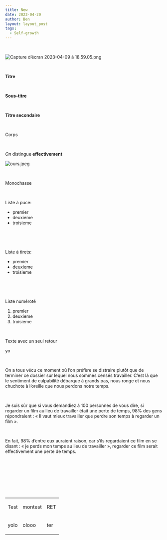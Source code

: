 ```yaml
---
title: New
date: 2023-04-20
author: Ben
layout: layout_post
tags:
  - Self-growth
---
```


<p class="p3"><br></p>
<p class="p5"><img src="file:///Capture%20d%E2%80%99e%CC%81cran%202023-04-09%20a%CC%80%2018.59.05.png" alt="Capture d’écran 2023-04-09 à 18.59.05.png"></p>
<p class="p6"><b></b><br></p>
<p class="p1"><b>Titre</b></p>
<p class="p3"><br></p>
<p class="p7"><b>Sous-titre</b></p>
<p class="p3"><br></p>
<p class="p8"><b>Titre secondaire</b></p>
<p class="p3"><br></p>
<p class="p8">Corps</p>
<p class="p3"><br></p>
<p class="p8"><i>On</i> <span class="s2">distingue</span> <b>effectivement</b><span class="Apple-converted-space"> </span></p>
<p class="p5"><img src="file:///ours.jpeg" alt="ours.jpeg"></p>
<p class="p3"><br></p>
<p class="p2">Monochasse</p>
<p class="p9"><br></p>
<p class="p8">Liste à puce:</p>
<ul class="ul1">
<li class="li8"><span class="s3"></span>premier</li>
<li class="li8"><span class="s3"></span>deuxieme</li>
<li class="li8"><span class="s3"></span>troisieme</li>
</ul>
<p class="p3"><br></p>
<p class="p3"><br></p>
<p class="p8">Liste à tirets:</p>
<ul class="ul2">
<li class="li8"><span class="s4"></span>premier</li>
<li class="li8"><span class="s4"></span>deuxieme</li>
<li class="li8"><span class="s4"></span>troisieme</li>
</ul>
<p class="p3"><br></p>
<p class="p3"><br></p>
<p class="p8">Liste numéroté</p>
<ol class="ol1">
<li class="li8">premier</li>
<li class="li8">deuxieme</li>
<li class="li8">troisieme</li>
</ol>
<p class="p3"><br></p>
<p class="p8">Texte avec un seul retour</p>
<p class="p8">yo</p>
<p class="p3"><br></p>
<p class="p8">On a tous vécu ce moment où l’on préfère se distraire plutôt que de terminer ce dossier sur lequel nous sommes censés travailler. C’est là que le sentiment de culpabilité débarque à grands pas, nous ronge et nous chuchote à l’oreille que nous perdons notre temps.</p>
<p class="p3"><br></p>
<p class="p8">Je suis sûr que si vous demandiez à 100 personnes de vous dire, si regarder un film au lieu de travailler était une perte de temps, 98% des gens répondraient : « Il vaut mieux travailler que perdre son temps à regarder un film ».</p>
<p class="p3"><br></p>
<p class="p8">En fait, 98% d’entre eux auraient raison, car s’ils regardaient ce film en se disant : « je perds mon temps au lieu de travailler », regarder ce film serait effectivement une perte de temps.</p>
<p class="p3"><br></p>
<p class="p3"><br></p>
<p class="p3"><br></p>
<p class="p3"><br></p>
<table cellspacing="0" cellpadding="0" class="t1">
<tbody>
<tr>
<td valign="top" class="td1">
<p class="p8">Test</p>
</td>
<td valign="top" class="td1">
<p class="p8">montest</p>
</td>
<td valign="top" class="td1">
<p class="p8">RET</p>
</td>
</tr>
<tr>
<td valign="top" class="td1">
<p class="p8">yolo</p>
</td>
<td valign="top" class="td1">
<p class="p8">olooo</p>
</td>
<td valign="top" class="td1">
<p class="p8">ter</p>
</td>
</tr>
</tbody>
</table>


